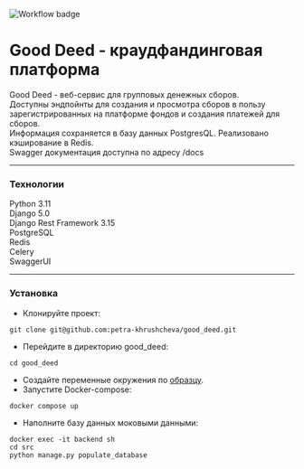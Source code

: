 ![Workflow badge](https://github.com/petra-khrushcheva/good_deed/actions/workflows/main.yml/badge.svg)

# Good Deed - краудфандинговая платформа
Good Deed - веб-сервис для групповых денежных сборов.  
Доступны эндпойнты для создания и просмотра сборов в пользу зарегистрированных на платформе фондов и создания платежей для сборов.  
Информация сохраняется в базу данных PostgresQL. Реализовано кэширование в Redis.  
Swagger документация доступна по адресу /docs  
***
### Технологии
Python 3.11  
Django 5.0  
Django Rest Framework 3.15  
PostgreSQL  
Redis  
Celery  
SwaggerUI  
***
### Установка
- Клонируйте проект:
```
git clone git@github.com:petra-khrushcheva/good_deed.git
``` 
- Перейдите в директорию good_deed:
```
cd good_deed
``` 
- Cоздайте переменные окружения по [образцу](https://github.com/petra-khrushcheva/good_deed/blob/main/.env.example).
- Запустите Docker-compose:
```
docker compose up
```
- Наполните базу данных моковыми данными:
```
docker exec -it backend sh
cd src
python manage.py populate_database
```